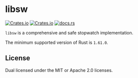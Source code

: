 # libsw

[![Crates.io](https://img.shields.io/crates/v/libsw)](https://crates.io/crates/libsw)
[![Crates.io](https://img.shields.io/crates/l/libsw)](https://crates.io/crates/libsw)
[![docs.rs](https://img.shields.io/docsrs/libsw)](https://docs.rs/libsw)

`libsw` is a comprehensive and safe stopwatch implementation.

The minimum supported version of Rust is `1.61.0`.

## License

Dual licensed under the MIT or Apache 2.0 licenses.
